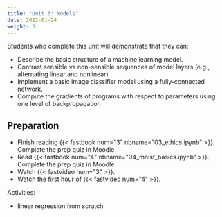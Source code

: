 ```yaml
---
title: "Unit 3: Models"
date: 2022-01-24
weight: 3
---
```


Students who complete this unit will demonstrate that they can:

- Describe the basic structure of a machine learning model.
- Contrast sensible vs non-sensible sequences of model layers (e.g., alternating linear and nonlinear)
- Implement a basic image classifier model using a fully-connected network.
- Compute the gradients of programs with respect to parameters using one level of backpropagation

## Preparation

- Finish reading {{< fastbook num="3" nbname="03_ethics.ipynb" >}}. Complete the prep quiz in Moodle.
- Read {{< fastbook num="4" nbname="04_mnist_basics.ipynb" >}}. Complete the prep quiz in Moodle.
- Watch {{< fastvideo num="3" >}}.
- Watch the first hour of {{< fastvideo num="4" >}}.

Activities:

- linear regression from scratch

